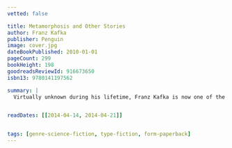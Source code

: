 ```yaml
---
vetted: false

title: Metamorphosis and Other Stories
author: Franz Kafka
publisher: Penguin
image: cover.jpg
dateBookPublished: 2010-01-01
pageCount: 299
bookHeight: 198
goodreadsReviewId: 916673650
isbn13: 9780141197562

summary: |
  Virtually unknown during his lifetime, Franz Kafka is now one of the world’s most widely read and discussed authors. His nightmarish novels and short stories have come to symbolize modern man’s anxiety and alienation in a bizarre, hostile, and dehumanized world. This vision is most fully realized in Kafka’s masterpiece, The Metamorphosis,” a story that is both harrowing and amusing, and a landmark of modern literature. Bringing together some of Kafka’s finest work, this collection demonstrates the richness and variety of the author’s artistry. The Judgment,” which Kafka considered to be his decisive breakthrough, and The Stoker,” which became the first chapter of his novel Amerika, are here included. These two, along with The Metamorphosis,” form a suite of stories Kafka referred to as The Sons,” and they collectively present a devastating portrait of the modern family. Also included are In the Penal Colony,” a story of a torture machine and its operators and victims, and A Hunger Artist,” about the absurdity of an artist trying to communicate with a misunderstanding public. Kafka’s lucid, succinct writing chronicles the labyrinthine complexities, the futility-laden horror, and the stifling oppressiveness that permeate his vision of modern life. Translated and with a foreword by Michael Hoffmann.


readDates: [[2014-04-14, 2014-04-21]]


tags: [genre-science-fiction, type-fiction, form-paperback]
---
```

